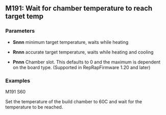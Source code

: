 ## M191: Wait for chamber temperature to reach target temp

### Parameters

- **Snnn** minimum target temperature, waits while heating

- **Rnnn** accurate target temperature, waits while heating and cooling

- **Pnnn** Chamber slot. This defaults to 0 and the maximum is dependent on the board type. (Supported in RepRapFirmware 1.20 and later)

### Examples

M191 S60

Set the temperature of the build chamber to 60C and wait for the temperature to be reached.

